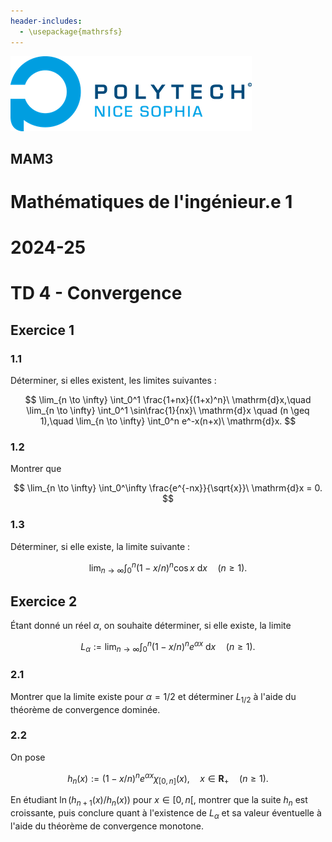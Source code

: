 ```yaml
---
header-includes:
  - \usepackage{mathrsfs}
---
```

![PNS](https://raw.githubusercontent.com/pns-mam/mi1/master/logo-pns.png)

## MAM3

# Mathématiques de l'ingénieur.e 1

# 2024-25

# TD 4 - Convergence

## Exercice 1

### 1.1
Déterminer, si elles existent, les limites suivantes :

$$ 
\lim_{n \to \infty} \int_0^1 \frac{1+nx}{(1+x)^n}\ \mathrm{d}x,\quad
   \lim_{n \to \infty} \int_0^1 \sin\frac{1}{nx}\ \mathrm{d}x \quad (n \geq 1),\quad
   \lim_{n \to \infty} \int_0^n e^-x(n+x)\ \mathrm{d}x.
$$

### 1.2
Montrer que

$$ \lim_{n \to \infty} \int_0^\infty \frac{e^{-nx}}{\sqrt{x}}\ \mathrm{d}x = 0. $$

### 1.3
Déterminer, si elle existe, la limite suivante :

$$ \lim_{n \to \infty} \int_0^n (1-x/n)^n \cos x\ \mathrm{d}x \quad (n \geq 1). $$

## Exercice 2

Étant donné un réel $\alpha$, on souhaite déterminer, si elle existe, la limite

$$ L_\alpha := \lim_{n \to \infty} \int_0^n (1-x/n)^n e^{\alpha x}\ \mathrm{d}x \quad (n \geq 1). $$

### 2.1
Montrer que la limite existe pour $\alpha=1/2$ et déterminer $L_{1/2}$ à l'aide du théorème de convergence dominée.

### 2.2
On pose

$$ h_n(x) := (1-x/n)^n e^{\alpha x}\chi_{[0,n]}(x),\quad x \in \mathbf{R}_+ \quad (n \geq 1). $$

En étudiant $\ln(h_{n+1}(x)/h_n(x))$ pour $x \in [0,n[$, montrer que la suite $h_n$ est croissante, puis conclure quant à l'existence de $L_\alpha$ et sa valeur éventuelle à l'aide du théorème de convergence monotone.

